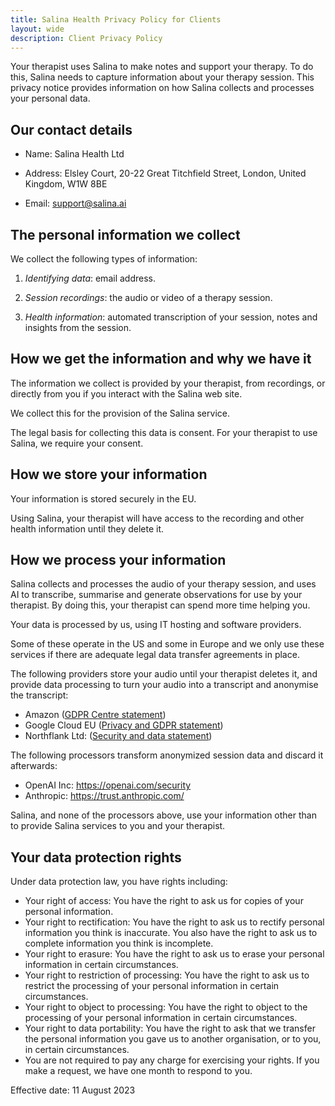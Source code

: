 ```yaml
---
title: Salina Health Privacy Policy for Clients
layout: wide
description: Client Privacy Policy
---
```


Your therapist uses Salina to make notes and support your therapy. To do this, Salina needs to capture information about your therapy session. This privacy notice provides information on how Salina collects and processes your personal data.

##  Our contact details

- Name:		Salina Health Ltd

- Address:	Elsley Court, 20-22 Great Titchfield Street, London, United Kingdom, W1W 8BE

- Email:		<support@salina.ai>

## The personal information we collect

We collect the following types of information:

1. *Identifying data*: email address.

2. *Session recordings*: the audio or video of a therapy session.

3. *Health information*: automated transcription of your session, notes and insights from the session.

## How we get the information and why we have it

The information we collect is provided by your therapist, from recordings, or directly from you if you interact with the Salina web site.

We collect this for the provision of the Salina service. 

The legal basis for collecting this data is consent. For your therapist to use Salina, we require your consent.

## How we store your information

Your information is stored securely in the EU.

Using Salina, your therapist will have access to the recording and other health information until they delete it. 

## How we process your information

Salina collects and processes the audio of your therapy session, and uses AI to transcribe, summarise and generate observations for use by your therapist. By doing this, your therapist can spend more time helping you.

Your data is processed by us, using IT hosting and software providers.

Some of these operate in the US and some in Europe and we only use these services if there are adequate legal data transfer agreements in place. 

The following providers store your audio until your therapist deletes it, and provide data processing to turn your audio into a transcript and anonymise the transcript:

- Amazon ([GDPR Centre statement](https://aws.amazon.com/compliance/gdpr-center/))
- Google Cloud EU ([Privacy and GDPR statement](https://cloud.google.com/privacy/gdpr))
- Northflank Ltd: ([Security and data statement](https://drive.google.com/file/d/1f6qam2AvHBQP9Q2FDZlFXGoaDErF9hkK/view))

The following processors transform anonymized session data and discard it afterwards:

- OpenAI Inc: https://openai.com/security
- Anthropic: https://trust.anthropic.com/

Salina, and none of the processors above, use your information other than to provide Salina services to you and your therapist.

## Your data protection rights

Under data protection law, you have rights including:

* Your right of access: You have the right to ask us for copies of your personal information. 
* Your right to rectification: You have the right to ask us to rectify personal information you think is inaccurate. You also have the right to ask us to complete information you think is incomplete. 
* Your right to erasure: You have the right to ask us to erase your personal information in certain circumstances. 
* Your right to restriction of processing: You have the right to ask us to restrict the processing of your personal information in certain circumstances. 
* Your right to object to processing: You have the right to object to the processing of your personal information in certain circumstances.
* Your right to data portability: You have the right to ask that we transfer the personal information you gave us to another organisation, or to you, in certain circumstances.
* You are not required to pay any charge for exercising your rights. If you make a request, we have one month to respond to you.

Effective date: 11 August 2023


